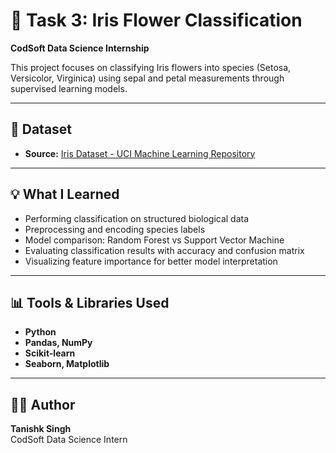 # 🌸 Task 3: Iris Flower Classification  
**CodSoft Data Science Internship**

This project focuses on classifying Iris flowers into species (Setosa, Versicolor, Virginica) using sepal and petal measurements through supervised learning models.

---

## 📂 Dataset

- **Source:** [Iris Dataset - UCI Machine Learning Repository](https://www.kaggle.com/datasets/arshid/iris-flower-dataset)

---

## 💡 What I Learned

- Performing classification on structured biological data  
- Preprocessing and encoding species labels  
- Model comparison: Random Forest vs Support Vector Machine  
- Evaluating classification results with accuracy and confusion matrix  
- Visualizing feature importance for better model interpretation

---

## 📊 Tools & Libraries Used

- **Python**  
- **Pandas, NumPy**  
- **Scikit-learn**  
- **Seaborn, Matplotlib**

---

## 👨‍💻 Author

**Tanishk Singh**  
CodSoft Data Science Intern
